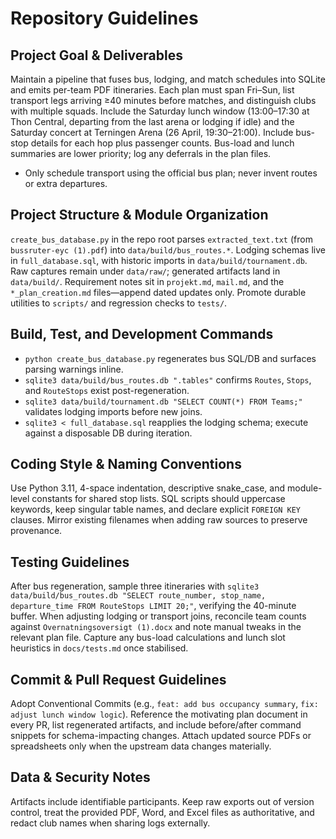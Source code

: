 # Repository Guidelines

## Project Goal & Deliverables
Maintain a pipeline that fuses bus, lodging, and match schedules into SQLite and emits per-team PDF itineraries. Each plan must span Fri–Sun, list transport legs arriving ≥40 minutes before matches, and distinguish clubs with multiple squads. Include the Saturday lunch window (13:00–17:30 at Thon Central, departing from the last arena or lodging if idle) and the Saturday concert at Terningen Arena (26 April, 19:30–21:00). Include bus-stop details for each hop plus passenger counts. Bus-load and lunch summaries are lower priority; log any deferrals in the plan files.
- Only schedule transport using the official bus plan; never invent routes or extra departures.

## Project Structure & Module Organization
`create_bus_database.py` in the repo root parses `extracted_text.txt` (from `bussruter-eyc (1).pdf`) into `data/build/bus_routes.*`. Lodging schemas live in `full_database.sql`, with historic imports in `data/build/tournament.db`. Raw captures remain under `data/raw/`; generated artifacts land in `data/build/`. Requirement notes sit in `projekt.md`, `mail.md`, and the `*_plan_creation.md` files—append dated updates only. Promote durable utilities to `scripts/` and regression checks to `tests/`.

## Build, Test, and Development Commands
- `python create_bus_database.py` regenerates bus SQL/DB and surfaces parsing warnings inline.
- `sqlite3 data/build/bus_routes.db ".tables"` confirms `Routes`, `Stops`, and `RouteStops` exist post-regeneration.
- `sqlite3 data/build/tournament.db "SELECT COUNT(*) FROM Teams;"` validates lodging imports before new joins.
- `sqlite3 < full_database.sql` reapplies the lodging schema; execute against a disposable DB during iteration.

## Coding Style & Naming Conventions
Use Python 3.11, 4-space indentation, descriptive snake_case, and module-level constants for shared stop lists. SQL scripts should uppercase keywords, keep singular table names, and declare explicit `FOREIGN KEY` clauses. Mirror existing filenames when adding raw sources to preserve provenance.

## Testing Guidelines
After bus regeneration, sample three itineraries with `sqlite3 data/build/bus_routes.db "SELECT route_number, stop_name, departure_time FROM RouteStops LIMIT 20;"`, verifying the 40-minute buffer. When adjusting lodging or transport joins, reconcile team counts against `Overnatningsoversigt (1).docx` and note manual tweaks in the relevant plan file. Capture any bus-load calculations and lunch slot heuristics in `docs/tests.md` once stabilised.

## Commit & Pull Request Guidelines
Adopt Conventional Commits (e.g., `feat: add bus occupancy summary`, `fix: adjust lunch window logic`). Reference the motivating plan document in every PR, list regenerated artifacts, and include before/after command snippets for schema-impacting changes. Attach updated source PDFs or spreadsheets only when the upstream data changes materially.

## Data & Security Notes
Artifacts include identifiable participants. Keep raw exports out of version control, treat the provided PDF, Word, and Excel files as authoritative, and redact club names when sharing logs externally.
